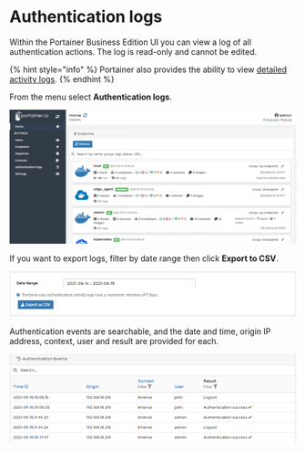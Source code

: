 # Authentication logs

Within the Portainer Business Edition UI you can view a log of all authentication actions. The log is read-only and cannot be edited.

{% hint style="info" %}
Portainer also provides the ability to view [detailed activity logs](activity.md).
{% endhint %}

From the menu select **Authentication logs**.

![](../../.gitbook/assets/be-logs-1.gif)

If you want to export logs, filter by date range then click **Export to CSV**.

![](../../.gitbook/assets/be-logs-2.png)

Authentication events are searchable, and the date and time, origin IP address, context, user and result are provided for each.

![](../../.gitbook/assets/be-logs-3.png)

